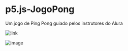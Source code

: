 # p5.js-JogoPong
Um jogo de Ping Pong guiado pelos instrutores do Alura

![link](https://editor.p5js.org/EstudanteAlura/sketches/lQpIFDYL5)

![image](https://github.com/user-attachments/assets/dfe3e440-0619-46f8-ba01-dd444f5f9400)

